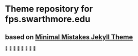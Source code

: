 # Theme repository for fps.swarthmore.edu

## based on [Minimal Mistakes Jekyll Theme](https://mmistakes.github.io/minimal-mistakes/)

:clap:
:clap:
:clap:
:facepunch:
:facepunch:
:clap:
:clap:
:clap:
